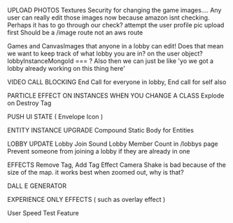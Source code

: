 UPLOAD PHOTOS
  Textures
    Security for changing the game images.... Any user can really edit those images now because amazon isnt checking. Perhaps it has to go through our check?
    attempt the user profile pic upload first
    Should be a /image route not an aws route

Games and CanvasImages that anyone in a lobby can edit!
  Does that mean we want to keep track of what lobby you are in? on the user object? lobbyInstanceMongoId === ? Also then we can just be like 'yo we got a lobby already working on this thing here'

VIDEO CALL BLOCKING
  End Call for everyone in lobby, End call for self also

PARTICLE EFFECT ON INSTANCES WHEN YOU CHANGE A CLASS
  Explode on Destroy Tag

PUSH UI STATE ( Envelope Icon )

ENTITY INSTANCE UPGRADE
  Compound Static Body for Entities

LOBBY UPDATE
  Lobby Join Sound
  Lobby Member Count in /lobbys page
  Prevent someone from joining a lobby if they are already in one

EFFECTS 
  Remove Tag, Add Tag Effect
  Camera Shake is bad because of the size of the map. it works best when zoomed out, why is that?

DALL E GENERATOR

EXPERIENCE ONLY EFFECTS ( such as overlay effect )

User Speed Test Feature